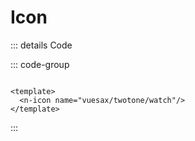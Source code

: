 # Icon

<script setup>
import {NIcon} from '@nova/components'
</script>

<n-icon name="vuesax/twotone/watch" />

::: details Code

::: code-group

```vue [Template]

<template>
  <n-icon name="vuesax/twotone/watch"/>
</template>
```

:::
